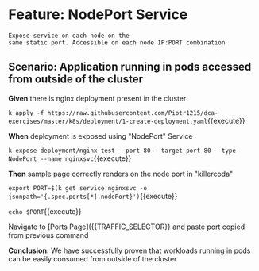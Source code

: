 # Feature: NodePort Service

    Expose service on each node on the
    same static port. Accessible on each node IP:PORT combination

## Scenario: Application running in pods accessed from outside of the cluster

**Given** there is nginx deployment present in the cluster

`k apply -f https://raw.githubusercontent.com/Piotr1215/dca-exercises/master/k8s/deployment/1-create-deployment.yaml`{{execute}}

**When** deployment is exposed using "NodePort" Service

`k expose deployment/nginx-test --port 80 --target-port 80 --type NodePort --name nginxsvc`{{execute}}

**Then** sample page correctly renders on the node port in "killercoda"

`export PORT=$(k get service nginxsvc -o jsonpath='{.spec.ports[*].nodePort}')`{{execute}}

`echo $PORT`{{execute}}

Navigate to [Ports Page]({{TRAFFIC_SELECTOR}} and
paste port copied from previous command

**Conclusion:** We have successfully proven that workloads running in pods can
be easily consumed from outside of the cluster
